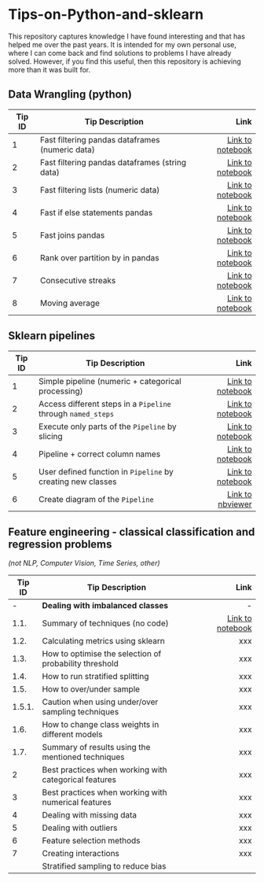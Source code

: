 # Tips-on-Python-and-sklearn

This repository captures knowledge I have found interesting and that has helped me over the past years. It is intended for my own personal use, where I can come back and find solutions to problems I have already solved. However, if you find this useful, then this repository is achieving more than it was built for. 


## Data Wrangling (python)

| Tip ID | Tip Description                                 |                                                                                                                                                 Link |
|--------|-------------------------------------------------|-----------------------------------------------------------------------------------------------------------------------------------------------------:|
| 1      | Fast filtering pandas dataframes (numeric data) |  [Link to notebook](https://github.com/JoseParrenoGarcia/Tips-on-Python-and-sklearn/blob/main/data-wrangling/fast-filtering-pandas-df-numeric.ipynb) |
| 2      | Fast filtering pandas dataframes (string data)  |   [Link to notebook](https://github.com/JoseParrenoGarcia/Tips-on-Python-and-sklearn/blob/main/data-wrangling/fast-filtering-pandas-df-string.ipynb) |
| 3      | Fast filtering lists (numeric data)             |              [Link to notebook](https://github.com/JoseParrenoGarcia/Tips-on-Python-and-sklearn/blob/main/data-wrangling/fast-filtering-lists.ipynb) |
| 4      | Fast if else statements pandas                  |               [Link to notebook](https://github.com/JoseParrenoGarcia/Tips-on-Python-and-sklearn/blob/main/data-wrangling/fast-if-else-pandas.ipynb) |
| 5      | Fast joins pandas                               |                 [Link to notebook](https://github.com/JoseParrenoGarcia/Tips-on-Python-and-sklearn/blob/main/data-wrangling/fast-pandas-joins.ipynb) |
| 6      | Rank over partition by in pandas                |                    [Link to notebook](https://github.com/JoseParrenoGarcia/Tips-on-Python-and-sklearn/blob/main/data-wrangling/pandas-ranking.ipynb) |
| 7      | Consecutive streaks                             | [Link to notebook](https://github.com/JoseParrenoGarcia/Tips-on-Python-and-sklearn/blob/main/data-wrangling/python-pandas-consecutive-streaks.ipynb) |
| 8      | Moving average                                  |             [Link to notebook](https://github.com/JoseParrenoGarcia/Tips-on-Python-and-sklearn/blob/main/data-wrangling/pandas-moving-average.ipynb) |

## Sklearn pipelines

| Tip ID | Tip Description                                              |                                                                                                                                                              Link |
|--------|--------------------------------------------------------------|------------------------------------------------------------------------------------------------------------------------------------------------------------------:|
| 1      | Simple pipeline (numeric + categorical processing)           |                             [Link to notebook](https://github.com/JoseParrenoGarcia/Tips-on-Python-and-sklearn/blob/main/sklearn-pipelines/simple-pipeline.ipynb) |
| 2      | Access different steps in a `Pipeline` through `named_steps` |                    [Link to notebook](https://github.com/JoseParrenoGarcia/Tips-on-Python-and-sklearn/blob/main/sklearn-pipelines/access-steps-in-pipeline.ipynb) |
| 3      | Execute only parts of the `Pipeline` by slicing              |                 [Link to notebook](https://github.com/JoseParrenoGarcia/Tips-on-Python-and-sklearn/blob/main/sklearn-pipelines/execute-pipeline-by-slicing.ipynb) |
| 4      | Pipeline + correct column names                              |                 [Link to notebook](https://github.com/JoseParrenoGarcia/Tips-on-Python-and-sklearn/blob/main/sklearn-pipelines/pipeline-with-correct-names.ipynb) |
| 5      | User defined function in `Pipeline` by creating new classes  |                           [Link to notebook](https://github.com/JoseParrenoGarcia/Tips-on-Python-and-sklearn/blob/main/sklearn-pipelines/udfs-in-pipelines.ipynb) |
| 6      | Create diagram of the `Pipeline`                             | [Link to nbviewer](https://nbviewer.org/github/JoseParrenoGarcia/Tips-on-Python-and-sklearn/blob/main/sklearn-pipelines/create-diagram-of-sklearn-pipeline.ipynb) |

## Feature engineering - classical classification and regression problems
*(not NLP, Computer Vision, Time Series, other)*

| Tip ID | Tip Description                                        |                                                                                                                                                               Link |
|--------|--------------------------------------------------------|-------------------------------------------------------------------------------------------------------------------------------------------------------------------:|
| -      | **Dealing with imbalanced classes**                    |                                                                                                                                                                  - |
| 1.1.   | Summary of techniques (no code)                        | [Link to notebook](https://github.com/JoseParrenoGarcia/Tips-on-Python-and-sklearn/blob/main/feature-engineering/summary-of-dealing-with-imbalanced-classes.ipynb) |
| 1.2.   | Calculating metrics using sklearn                      |                                                                                                                                                                xxx |
| 1.3.   | How to optimise the selection of probability threshold |                                                                                                                                                                xxx |
| 1.4.   | How to run stratified splitting                        |                                                                                                                                                                xxx |
| 1.5.   | How to over/under sample                               |                                                                                                                                                                xxx |
| 1.5.1. | Caution when using under/over sampling techniques      |                                                                                                                                                                xxx |
| 1.6.   | How to change class weights in different models        |                                                                                                                                                                xxx |
| 1.7.   | Summary of results using the mentioned techniques      |                                                                                                                                                                xxx |
| 2      | Best practices when working with categorical features  |                                                                                                                                                                xxx |
| 3      | Best practices when working with numerical features    |                                                                                                                                                                xxx |
| 4      | Dealing with missing data                              |                                                                                                                                                                xxx |
| 5      | Dealing with outliers                                  |                                                                                                                                                                xxx |
| 6      | Feature selection methods                              |                                                                                                                                                                xxx |
| 7      | Creating interactions                                  |                                                                                                                                                                xxx |
|        | Stratified sampling to reduce bias                     |                                                                                                                                                                    |



